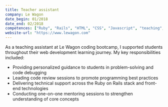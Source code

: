 ```yaml
---
title: Teacher assistant
company: Le Wagon
date_begin: 01/2018 
date_end: 02/2018
competences: ["Ruby", "Rails", "HTML", "CSS", "Javascript", "teaching", "Object-Oriented Programming (OOP)"]
website-url: "https://www.lewagon.com"
---
```

As a teaching assistant at Le Wagon coding bootcamp, I supported students throughout their web development learning journey. My key responsibilities included:

- Providing personalized guidance to students in problem-solving and code debugging
- Leading code review sessions to promote programming best practices
- Delivering technical support across the Ruby on Rails stack and front-end technologies
- Conducting one-on-one mentoring sessions to strengthen understanding of core concepts